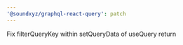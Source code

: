 ```yaml
---
'@soundxyz/graphql-react-query': patch
---
```


Fix filterQueryKey within setQueryData of useQuery return
